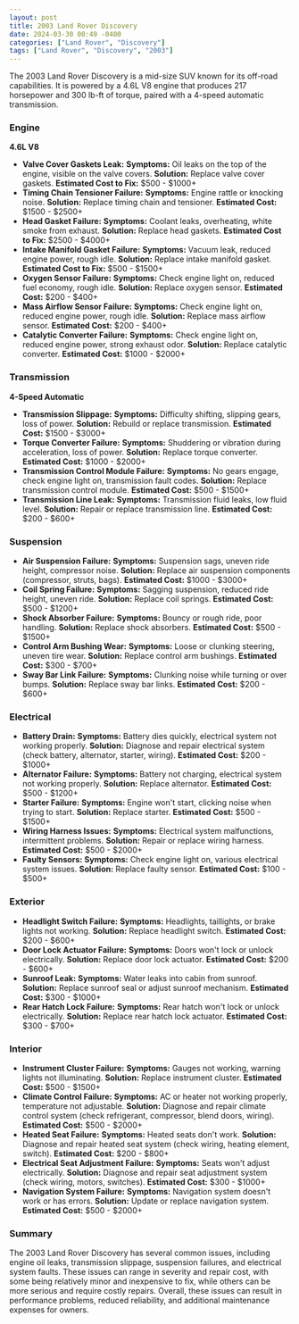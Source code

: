 ```yaml
---
layout: post
title: 2003 Land Rover Discovery
date: 2024-03-30 00:49 -0400
categories: ["Land Rover", "Discovery"]
tags: ["Land Rover", "Discovery", "2003"]
---
```

The 2003 Land Rover Discovery is a mid-size SUV known for its off-road capabilities. It is powered by a 4.6L V8 engine that produces 217 horsepower and 300 lb-ft of torque, paired with a 4-speed automatic transmission.

### Engine
**4.6L V8**

* **Valve Cover Gaskets Leak:** **Symptoms:** Oil leaks on the top of the engine, visible on the valve covers. **Solution:** Replace valve cover gaskets. **Estimated Cost to Fix:** $500 - $1000+
* **Timing Chain Tensioner Failure:** **Symptoms:** Engine rattle or knocking noise. **Solution:** Replace timing chain and tensioner. **Estimated Cost:** $1500 - $2500+
* **Head Gasket Failure:** **Symptoms:** Coolant leaks, overheating, white smoke from exhaust. **Solution:** Replace head gaskets. **Estimated Cost to Fix:** $2500 - $4000+
* **Intake Manifold Gasket Failure:** **Symptoms:** Vacuum leak, reduced engine power, rough idle. **Solution:** Replace intake manifold gasket. **Estimated Cost to Fix:** $500 - $1500+
* **Oxygen Sensor Failure:** **Symptoms:** Check engine light on, reduced fuel economy, rough idle. **Solution:** Replace oxygen sensor. **Estimated Cost:** $200 - $400+
* **Mass Airflow Sensor Failure:** **Symptoms:** Check engine light on, reduced engine power, rough idle. **Solution:** Replace mass airflow sensor. **Estimated Cost:** $200 - $400+
* **Catalytic Converter Failure:** **Symptoms:** Check engine light on, reduced engine power, strong exhaust odor. **Solution:** Replace catalytic converter. **Estimated Cost:** $1000 - $2000+

### Transmission
**4-Speed Automatic**

* **Transmission Slippage:** **Symptoms:** Difficulty shifting, slipping gears, loss of power. **Solution:** Rebuild or replace transmission. **Estimated Cost:** $1500 - $3000+
* **Torque Converter Failure:** **Symptoms:** Shuddering or vibration during acceleration, loss of power. **Solution:** Replace torque converter. **Estimated Cost:** $1000 - $2000+
* **Transmission Control Module Failure:** **Symptoms:** No gears engage, check engine light on, transmission fault codes. **Solution:** Replace transmission control module. **Estimated Cost:** $500 - $1500+
* **Transmission Line Leak:** **Symptoms:** Transmission fluid leaks, low fluid level. **Solution:** Repair or replace transmission line. **Estimated Cost:** $200 - $600+

### Suspension
* **Air Suspension Failure:** **Symptoms:** Suspension sags, uneven ride height, compressor noise. **Solution:** Replace air suspension components (compressor, struts, bags). **Estimated Cost:** $1000 - $3000+
* **Coil Spring Failure:** **Symptoms:** Sagging suspension, reduced ride height, uneven ride. **Solution:** Replace coil springs. **Estimated Cost:** $500 - $1200+
* **Shock Absorber Failure:** **Symptoms:** Bouncy or rough ride, poor handling. **Solution:** Replace shock absorbers. **Estimated Cost:** $500 - $1500+
* **Control Arm Bushing Wear:** **Symptoms:** Loose or clunking steering, uneven tire wear. **Solution:** Replace control arm bushings. **Estimated Cost:** $300 - $700+
* **Sway Bar Link Failure:** **Symptoms:** Clunking noise while turning or over bumps. **Solution:** Replace sway bar links. **Estimated Cost:** $200 - $600+

### Electrical
* **Battery Drain:** **Symptoms:** Battery dies quickly, electrical system not working properly. **Solution:** Diagnose and repair electrical system (check battery, alternator, starter, wiring). **Estimated Cost:** $200 - $1000+
* **Alternator Failure:** **Symptoms:** Battery not charging, electrical system not working properly. **Solution:** Replace alternator. **Estimated Cost:** $500 - $1200+
* **Starter Failure:** **Symptoms:** Engine won't start, clicking noise when trying to start. **Solution:** Replace starter. **Estimated Cost:** $500 - $1500+
* **Wiring Harness Issues:** **Symptoms:** Electrical system malfunctions, intermittent problems. **Solution:** Repair or replace wiring harness. **Estimated Cost:** $500 - $2000+
* **Faulty Sensors:** **Symptoms:** Check engine light on, various electrical system issues. **Solution:** Replace faulty sensor. **Estimated Cost:** $100 - $500+

### Exterior
* **Headlight Switch Failure:** **Symptoms:** Headlights, taillights, or brake lights not working. **Solution:** Replace headlight switch. **Estimated Cost:** $200 - $600+
* **Door Lock Actuator Failure:** **Symptoms:** Doors won't lock or unlock electrically. **Solution:** Replace door lock actuator. **Estimated Cost:** $200 - $600+
* **Sunroof Leak:** **Symptoms:** Water leaks into cabin from sunroof. **Solution:** Replace sunroof seal or adjust sunroof mechanism. **Estimated Cost:** $300 - $1000+
* **Rear Hatch Lock Failure:** **Symptoms:** Rear hatch won't lock or unlock electrically. **Solution:** Replace rear hatch lock actuator. **Estimated Cost:** $300 - $700+

### Interior
* **Instrument Cluster Failure:** **Symptoms:** Gauges not working, warning lights not illuminating. **Solution:** Replace instrument cluster. **Estimated Cost:** $500 - $1500+
* **Climate Control Failure:** **Symptoms:** AC or heater not working properly, temperature not adjustable. **Solution:** Diagnose and repair climate control system (check refrigerant, compressor, blend doors, wiring). **Estimated Cost:** $500 - $2000+
* **Heated Seat Failure:** **Symptoms:** Heated seats don't work. **Solution:** Diagnose and repair heated seat system (check wiring, heating element, switch). **Estimated Cost:** $200 - $800+
* **Electrical Seat Adjustment Failure:** **Symptoms:** Seats won't adjust electrically. **Solution:** Diagnose and repair seat adjustment system (check wiring, motors, switches). **Estimated Cost:** $300 - $1000+
* **Navigation System Failure:** **Symptoms:** Navigation system doesn't work or has errors. **Solution:** Update or replace navigation system. **Estimated Cost:** $500 - $2000+

### Summary
The 2003 Land Rover Discovery has several common issues, including engine oil leaks, transmission slippage, suspension failures, and electrical system faults. These issues can range in severity and repair cost, with some being relatively minor and inexpensive to fix, while others can be more serious and require costly repairs. Overall, these issues can result in performance problems, reduced reliability, and additional maintenance expenses for owners.
